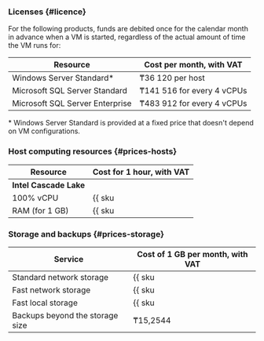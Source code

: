 ### Licenses {#licence}

For the following products, funds are debited once for the calendar month in advance when a VM is started, regardless of the actual amount of time the VM runs for:

| Resource | Cost per month, with VAT |
| ----- | ----- |
| Windows Server Standard* | ₸36 120 per host |
| Microsoft SQL Server Standard | ₸141 516 for every 4 vCPUs |
| Microsoft SQL Server Enterprise | ₸483 912 for every 4 vCPUs |

\* Windows Server Standard is provided at a fixed price that doesn't depend on VM configurations.


### Host computing resources {#prices-hosts}

| Resource | Cost for 1 hour, with VAT |
| ----- | ----- |
| **Intel Cascade Lake** |
| 100% vCPU | {{ sku|KZT|mdb.cluster.mssql.v2.cpu.c100|string }} |
| RAM (for 1 GB) | {{ sku|KZT|mdb.cluster.mssql.v2.ram|string }} |


### Storage and backups {#prices-storage}

| Service | Cost of 1 GB per month, with VAT |
| ----- | ----- |
| Standard network storage | {{ sku|KZT|mdb.cluster.network-hdd.mssql|month|string }} |
| Fast network storage | {{ sku|KZT|mdb.cluster.network-nvme.mssql|month|string }} |
| Fast local storage | {{ sku|KZT|mdb.cluster.local-nvme.mssql|month|string }} |
| Backups beyond the storage size | ₸15,2544 |